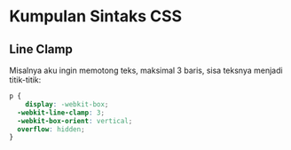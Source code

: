 # Kumpulan Sintaks CSS

## Line Clamp

Misalnya aku ingin memotong <router-link to='/post/buku'>teks</router-link>, maksimal 3 baris, sisa teksnya menjadi titik-titik:

```css
p {
	display: -webkit-box;
  -webkit-line-clamp: 3;
  -webkit-box-orient: vertical;
  overflow: hidden;
}
```
